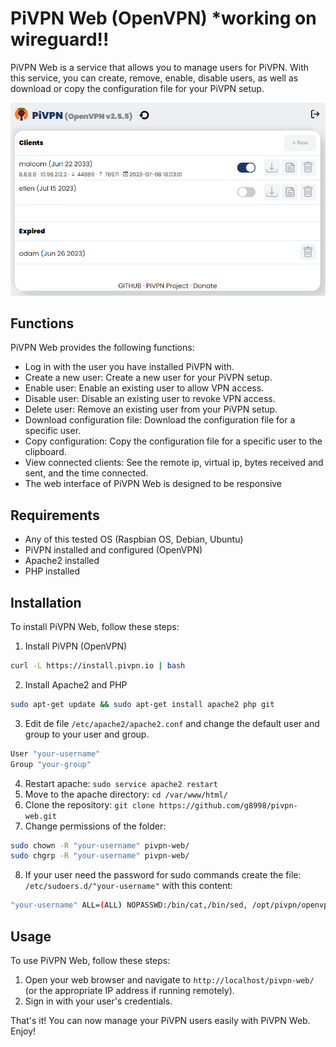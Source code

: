 
# PiVPN Web (OpenVPN)  *working on wireguard!!

PiVPN Web is a service that allows you to manage users for PiVPN. With this service, you can create, remove, enable, disable users, as well as download or copy the configuration file for your PiVPN setup.

<img src="./img/screenshot.png"/>

## Functions

PiVPN Web provides the following functions:

- Log in with the user you have installed PiVPN with.
- Create a new user: Create a new user for your PiVPN setup.
- Enable user: Enable an existing user to allow VPN access.
- Disable user: Disable an existing user to revoke VPN access.
- Delete user: Remove an existing user from your PiVPN setup.
- Download configuration file: Download the configuration file for a specific user.
- Copy configuration: Copy the configuration file for a specific user to the clipboard.
- View connected clients: See the remote ip, virtual ip, bytes received and sent, and the time connected.
- The web interface of PiVPN Web is designed to be responsive

## Requirements

- Any of this tested OS (Raspbian OS, Debian, Ubuntu)
- PiVPN installed and configured (OpenVPN)
- Apache2 installed
- PHP installed

## Installation

To install PiVPN Web, follow these steps:

1.  Install PiVPN (OpenVPN)

```bash
curl -L https://install.pivpn.io | bash
```
2.  Install Apache2 and PHP

```bash
sudo apt-get update && sudo apt-get install apache2 php git
```
3.  Edit de file `/etc/apache2/apache2.conf`  and change the default user and group to your user and group.

```bash
User "your-username"
Group "your-group"
```
4. Restart apache: `sudo service apache2 restart`
5. Move to the apache directory: `cd /var/www/html/`
6. Clone the repository: `git clone https://github.com/g8998/pivpn-web.git`
7. Change permissions of the folder:
```bash
sudo chown -R "your-username" pivpn-web/
sudo chgrp -R "your-username" pivpn-web/
```
8. If your user need the password for sudo commands create the file:
`/etc/sudoers.d/"your-username"` with this content:
```bash
"your-username" ALL=(ALL) NOPASSWD:/bin/cat,/bin/sed, /opt/pivpn/openvpn/*
```

## Usage

To use PiVPN Web, follow these steps:

1. Open your web browser and navigate to `http://localhost/pivpn-web/` (or the appropriate IP address if running remotely).
2. Sign in with your user's credentials.

That's it! You can now manage your PiVPN users easily with PiVPN Web. Enjoy!
